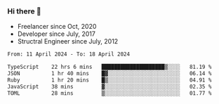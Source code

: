 ### Hi there 👋

- Freelancer since Oct, 2020
- Developer since July, 2017
- Structral Engineer since July, 2012

<!--START_SECTION:waka-->

```txt
From: 11 April 2024 - To: 18 April 2024

TypeScript    22 hrs 6 mins   ████████████████████▒░░░░   81.19 %
JSON          1 hr 40 mins    █▓░░░░░░░░░░░░░░░░░░░░░░░   06.14 %
Ruby          1 hr 20 mins    █▒░░░░░░░░░░░░░░░░░░░░░░░   04.91 %
JavaScript    38 mins         ▓░░░░░░░░░░░░░░░░░░░░░░░░   02.35 %
TOML          28 mins         ▒░░░░░░░░░░░░░░░░░░░░░░░░   01.77 %
```

<!--END_SECTION:waka-->
